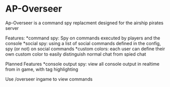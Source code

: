 # AP-Overseer

Ap-Overseer is a command spy replacment designed for the airship pirates server

Features:
*command spy: Spy on commands executed by players and the console
*social spy: using a list of social commands defined in the config, spy (or not) on social commands
*custom colors: each user can define their own custom color to easily distinguish normal chat from spied chat

Planned Features
*console output spy: view all console output in realtime from in game, with tag highlighting

Use /overseer ingame to view commands
